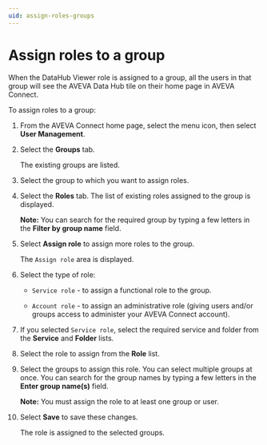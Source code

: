 ```yaml
---
uid: assign-roles-groups
---
```


# Assign roles to a group

When the DataHub Viewer role is assigned to a group, all the users in that group will see the AVEVA Data Hub tile on their home page in AVEVA Connect. 

To assign roles to a group:

1. From the AVEVA Connect home page, select the menu icon, then select **User Management**.

1. Select the **Groups** tab. 

   The existing groups are listed.

1. Select the group to which you want to assign roles.

1. Select the **Roles** tab. The list of existing roles assigned to the group is displayed.

   **Note:** You can search for the required group by typing a few letters in the **Filter by group name** field.

1. Select **Assign role** to assign more roles to the group. 

   The `Assign role` area is displayed.
 
1. Select the type of role:

   - `Service role` - to assign a functional role to the group.

   - `Account role` - to assign an administrative role (giving users and/or groups access to administer your AVEVA Connect account). 

1. If you selected `Service role`, select the required service and folder from the **Service** and **Folder** lists.

1. Select the role to assign from the **Role** list.

1. Select the groups to assign this role. You can select multiple groups at once. You can search for the group names by typing a few letters in the **Enter group name(s)** field.

   **Note:** You must assign the role to at least one group or user.

1. Select **Save** to save these changes. 

   The role is assigned to the selected groups. 
